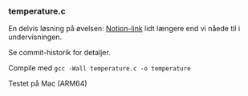 ### temperature.c

En delvis løsning på øvelsen: [Notion-link](https://petlatkea.notion.site/temperature-c-39fcc46e42934c6f8832bc5120903be8) lidt længere end vi nåede til i undervisningen.

Se commit-historik for detaljer.

Compile med ```gcc -Wall temperature.c -o temperature```

Testet på Mac (ARM64)
